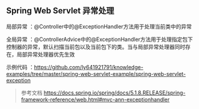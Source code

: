 Spring Web Servlet 异常处理
-

局部异常 ：@Controller中的@ExceptionHandler方法用于处理当前类中的异常

全局异常 ：@ControllerAdvice中的@ExceptionHandler方法用于处理指定包下控制器的异常，默认扫描当前包以及当前包下的类。当与局部异常处理器同时存在，局部异常处理器优先生效

示例代码 ：https://github.com/ly641921791/knowledge-examples/tree/master/spring-web-servlet-example/spring-web-servlet-exception

> 参考文档 https://docs.spring.io/spring/docs/5.1.8.RELEASE/spring-framework-reference/web.html#mvc-ann-exceptionhandler